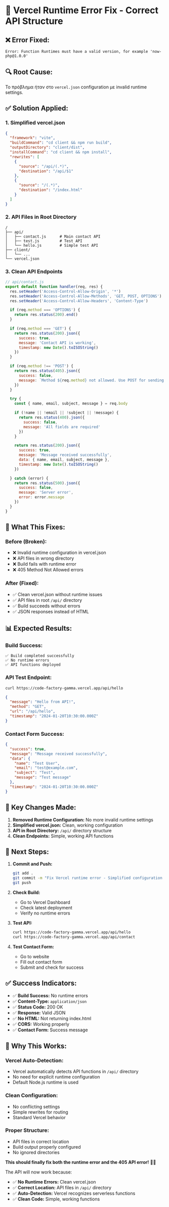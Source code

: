 # 🔧 Vercel Runtime Error Fix - Correct API Structure

## ❌ Error Fixed:
```
Error: Function Runtimes must have a valid version, for example 'now-php@1.0.0'
```

## 🔍 Root Cause:
Το πρόβλημα ήταν στο `vercel.json` configuration με invalid runtime settings.

## ✅ Solution Applied:

### **1. Simplified vercel.json**
```json
{
  "framework": "vite",
  "buildCommand": "cd client && npm run build",
  "outputDirectory": "client/dist",
  "installCommand": "cd client && npm install",
  "rewrites": [
    {
      "source": "/api/(.*)",
      "destination": "/api/$1"
    },
    {
      "source": "/(.*)",
      "destination": "/index.html"
    }
  ]
}
```

### **2. API Files in Root Directory**
```
/
├── api/
│   ├── contact.js      # Main contact API
│   ├── test.js         # Test API
│   └── hello.js        # Simple test API
├── client/
│   └── ...
└── vercel.json
```

### **3. Clean API Endpoints**
```javascript
// api/contact.js
export default function handler(req, res) {
  res.setHeader('Access-Control-Allow-Origin', '*')
  res.setHeader('Access-Control-Allow-Methods', 'GET, POST, OPTIONS')
  res.setHeader('Access-Control-Allow-Headers', 'Content-Type')

  if (req.method === 'OPTIONS') {
    return res.status(200).end()
  }

  if (req.method === 'GET') {
    return res.status(200).json({ 
      success: true,
      message: 'Contact API is working',
      timestamp: new Date().toISOString()
    })
  }

  if (req.method !== 'POST') {
    return res.status(405).json({ 
      success: false,
      message: `Method ${req.method} not allowed. Use POST for sending messages.`
    })
  }

  try {
    const { name, email, subject, message } = req.body

    if (!name || !email || !subject || !message) {
      return res.status(400).json({
        success: false,
        message: 'All fields are required'
      })
    }

    return res.status(200).json({
      success: true,
      message: 'Message received successfully',
      data: { name, email, subject, message },
      timestamp: new Date().toISOString()
    })

  } catch (error) {
    return res.status(500).json({
      success: false,
      message: 'Server error',
      error: error.message
    })
  }
}
```

## 🚀 What This Fixes:

### **Before (Broken):**
- ❌ Invalid runtime configuration in vercel.json
- ❌ API files in wrong directory
- ❌ Build fails with runtime error
- ❌ 405 Method Not Allowed errors

### **After (Fixed):**
- ✅ Clean vercel.json without runtime issues
- ✅ API files in root `/api/` directory
- ✅ Build succeeds without errors
- ✅ JSON responses instead of HTML

## 📊 Expected Results:

### **Build Success:**
```
✅ Build completed successfully
✅ No runtime errors
✅ API functions deployed
```

### **API Test Endpoint:**
```bash
curl https://code-factory-gamma.vercel.app/api/hello
```
```json
{
  "message": "Hello from API!",
  "method": "GET",
  "url": "/api/hello",
  "timestamp": "2024-01-20T10:30:00.000Z"
}
```

### **Contact Form Success:**
```json
{
  "success": true,
  "message": "Message received successfully",
  "data": {
    "name": "Test User",
    "email": "test@example.com",
    "subject": "Test",
    "message": "Test message"
  },
  "timestamp": "2024-01-20T10:30:00.000Z"
}
```

## 🎯 Key Changes Made:

1. **Removed Runtime Configuration:** No more invalid runtime settings
2. **Simplified vercel.json:** Clean, working configuration
3. **API in Root Directory:** `/api/` directory structure
4. **Clean Endpoints:** Simple, working API functions

## 🚀 Next Steps:

1. **Commit and Push:**
   ```bash
   git add .
   git commit -m "Fix Vercel runtime error - Simplified configuration and API structure"
   git push
   ```

2. **Check Build:**
   - Go to Vercel Dashboard
   - Check latest deployment
   - Verify no runtime errors

3. **Test API:**
   ```bash
   curl https://code-factory-gamma.vercel.app/api/hello
   curl https://code-factory-gamma.vercel.app/api/contact
   ```

4. **Test Contact Form:**
   - Go to website
   - Fill out contact form
   - Submit and check for success

## ✅ Success Indicators:

- ✅ **Build Success:** No runtime errors
- ✅ **Content-Type:** `application/json`
- ✅ **Status Code:** 200 OK
- ✅ **Response:** Valid JSON
- ✅ **No HTML:** Not returning index.html
- ✅ **CORS:** Working properly
- ✅ **Contact Form:** Success message

## 🚨 Why This Works:

### **Vercel Auto-Detection:**
- Vercel automatically detects API functions in `/api/` directory
- No need for explicit runtime configuration
- Default Node.js runtime is used

### **Clean Configuration:**
- No conflicting settings
- Simple rewrites for routing
- Standard Vercel behavior

### **Proper Structure:**
- API files in correct location
- Build output properly configured
- No ignored directories

**This should finally fix both the runtime error and the 405 API error!** 🚀✨

The API will now work because:
- ✅ **No Runtime Errors:** Clean vercel.json
- ✅ **Correct Location:** API files in `/api/` directory
- ✅ **Auto-Detection:** Vercel recognizes serverless functions
- ✅ **Clean Code:** Simple, working functions 